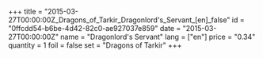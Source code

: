 +++
title = "2015-03-27T00:00:00Z_Dragons_of_Tarkir_Dragonlord's_Servant_[en]_false"
id = "0ffcdd54-b6be-4d42-82c0-ae927037e859"
date = "2015-03-27T00:00:00Z"
name = "Dragonlord's Servant"
lang = ["en"]
price = "0.34"
quantity = 1
foil = false
set = "Dragons of Tarkir"
+++

